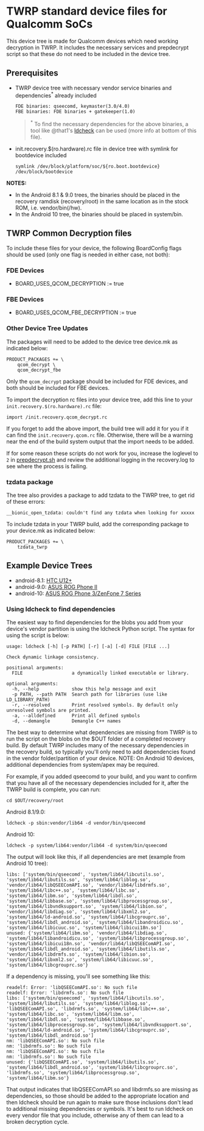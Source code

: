 # TWRP standard device files for Qualcomm SoCs

This device tree is made for Qualcomm devices which need working decryption in TWRP. It includes the necessary services and prepdecrypt script so that these do not need to be included in the device tree.

## Prerequisites
- TWRP device tree with necessary vendor service binaries and dependencies<sup>*</sup> already included
  ```
  FDE binaries: qseecomd, keymaster(3.0/4.0)
  FBE binaries: FDE binaries + gatekeeper(1.0)
  ```
  ><sup>*</sup> To find the necessary dependencies for the above binaries, a tool like @that1's [ldcheck](https://github.com/that1/ldcheck) can be used (more info at bottom of this file).
- init.recovery.$(ro.hardware).rc file in device tree with symlink for bootdevice included
  ```
  symlink /dev/block/platform/soc/${ro.boot.bootdevice} /dev/block/bootdevice
  ```
**NOTES:**
- In the Android 8.1 & 9.0 trees, the binaries should be placed in the recovery ramdisk (recovery/root) in the same location as in the stock ROM, i.e. vendor/bin(/hw).
- In the Android 10 tree, the binaries should be placed in system/bin.

## TWRP Common Decryption files
To include these files for your device, the following BoardConfig flags should be used (only one flag is needed in either case, not both):
### FDE Devices
- BOARD_USES_QCOM_DECRYPTION := true
### FBE Devices
- BOARD_USES_QCOM_FBE_DECRYPTION := true
### Other Device Tree Updates
The packages will need to be added to the device tree device.mk as indicated below:
```
PRODUCT_PACKAGES += \
    qcom_decrypt \
    qcom_decrypt_fbe
```
Only the `qcom_decrypt` package should be included for FDE devices, and both should be included for FBE devices.

To import the decryption rc files into your device tree, add this line to your `init.recovery.$(ro.hardware).rc` file:
```
import /init.recovery.qcom_decrypt.rc
```

If you forget to add the above import, the build tree will add it for you if it can find the `init.recovery.qcom.rc` file. Otherwise, there will be a warning near the end of the build system output that the import needs to be added.

If for some reason these scripts do not work for you, increase the loglevel to `2` in [prepdecrypt.sh](https://github.com/TeamWin/android_device_qcom_twrp-common/blob/android-10/crypto/system/bin/prepdecrypt.sh#L22) and review the additional logging in the recovery.log to see where the process is failing.

### tzdata package
The tree also provides a package to add tzdata to the TWRP tree, to get rid of these errors:
```
__bionic_open_tzdata: couldn't find any tzdata when looking for xxxxx
```

To include tzdata in your TWRP build, add the corresponding package to your device.mk as indicated below:
```
PRODUCT_PACKAGES += \
    tzdata_twrp
```

## Example Device Trees
- android-8.1: [HTC U12+](https://github.com/TeamWin/android_device_htc_ime/tree/android-8.1/recovery/root)
- android-9.0: [ASUS ROG Phone II](https://github.com/CaptainThrowback/android_device_asus_I001D/tree/android-9.0/recovery/root)
- android-10: [ASUS ROG Phone 3/ZenFone 7 Series](https://github.com/CaptainThrowback/android_device_asus_sm8250-common/tree/android-10/recovery/root)


### Using ldcheck to find dependencies
The easiest way to find dependencies for the blobs you add from your device's vendor partition is using the ldcheck Python script. The syntax for using the script is below:
```
usage: ldcheck [-h] [-p PATH] [-r] [-a] [-d] FILE [FILE ...]

Check dynamic linkage consistency.

positional arguments:
  FILE                  a dynamically linked executable or library.

optional arguments:
  -h, --help            show this help message and exit
  -p PATH, --path PATH  Search path for libraries (use like LD_LIBRARY_PATH)
  -r, --resolved        Print resolved symbols. By default only unresolved symbols are printed.
  -a, --alldefined      Print all defined symbols
  -d, --demangle        Demangle C++ names
```
The best way to determine what dependencies are missing from TWRP is to run the script on the blobs on the $OUT folder of a completed recovery build.
By default TWRP includes many of the necessary dependencies in the recovery build, so typically you'll only need to add dependencies found in the vendor folder/partition of your device.
NOTE: On Android 10 devices, additional dependencies from system/apex may be required.

For example, if you added qseecomd to your build, and you want to confirm that you have all of the necessary dependencies included for it, after the TWRP build is complete, you can run:
```
cd $OUT/recovery/root
```
Android 8.1/9.0:
```
ldcheck -p sbin:vendor/lib64 -d vendor/bin/qseecomd
```
Android 10:
```
ldcheck -p system/lib64:vendor/lib64 -d system/bin/qseecomd
```
The output will look like this, if all dependencies are met (example from Android 10 tree):
```
libs: ['system/bin/qseecomd', 'system/lib64/libcutils.so', 'system/lib64/libutils.so', 'system/lib64/liblog.so', 'vendor/lib64/libQSEEComAPI.so', 'vendor/lib64/libdrmfs.so', 'system/lib64/libc++.so', 'system/lib64/libc.so', 'system/lib64/libm.so', 'system/lib64/libdl.so', 'system/lib64/libbase.so', 'system/lib64/libprocessgroup.so', 'system/lib64/libvndksupport.so', 'system/lib64/libion.so', 'vendor/lib64/libdiag.so', 'system/lib64/libxml2.so', 'system/lib64/ld-android.so', 'system/lib64/libcgrouprc.so', 'system/lib64/libdl_android.so', 'system/lib64/libandroidicu.so', 'system/lib64/libicuuc.so', 'system/lib64/libicui18n.so']
unused: {'system/lib64/libm.so', 'vendor/lib64/libdiag.so', 'system/lib64/libandroidicu.so', 'system/lib64/libprocessgroup.so', 'system/lib64/libicui18n.so', 'vendor/lib64/libQSEEComAPI.so', 'system/lib64/libdl_android.so', 'system/lib64/libutils.so', 'vendor/lib64/libdrmfs.so', 'system/lib64/libion.so', 'system/lib64/libxml2.so', 'system/lib64/libicuuc.so', 'system/lib64/libcgrouprc.so'}
```
If a dependency is missing, you'll see something like this:
```
readelf: Error: 'libQSEEComAPI.so': No such file
readelf: Error: 'libdrmfs.so': No such file
libs: ['system/bin/qseecomd', 'system/lib64/libcutils.so', 'system/lib64/libutils.so', 'system/lib64/liblog.so', 'libQSEEComAPI.so', 'libdrmfs.so', 'system/lib64/libc++.so', 'system/lib64/libc.so', 'system/lib64/libm.so', 'system/lib64/libdl.so', 'system/lib64/libbase.so', 'system/lib64/libprocessgroup.so', 'system/lib64/libvndksupport.so', 'system/lib64/ld-android.so', 'system/lib64/libcgrouprc.so', 'system/lib64/libdl_android.so']
nm: 'libQSEEComAPI.so': No such file
nm: 'libdrmfs.so': No such file
nm: 'libQSEEComAPI.so': No such file
nm: 'libdrmfs.so': No such file
unused: {'libQSEEComAPI.so', 'system/lib64/libutils.so', 'system/lib64/libdl_android.so', 'system/lib64/libcgrouprc.so', 'libdrmfs.so', 'system/lib64/libprocessgroup.so', 'system/lib64/libm.so'}
```
That output indicates that libQSEEComAPI.so and libdrmfs.so are missing as dependencies, so those should be added to the appropriate location and then ldcheck should be run again to make sure those inclusions don't lead to additional missing dependencies or symbols.
It's best to run ldcheck on every vendor file that you include, otherwise any of them can lead to a broken decryption cycle.